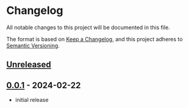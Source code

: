 # Changelog

All notable changes to this project will be documented in this file.

The format is based on [Keep a Changelog], and this project adheres to [Semantic Versioning].

## [Unreleased]

## [0.0.1] - 2024-02-22

- initial release

<!-- Links -->
[keep a changelog]: https://keepachangelog.com/en/1.0.0/
[semantic versioning]: https://semver.org/spec/v2.0.0.html

<!-- Versions -->
[unreleased]: https://github.com/danniel-rodrigues/obscuria/compare/v0.0.2...HEAD
[0.0.2]: https://github.com/danniel-rodrigues/obscuria/compare/v0.0.1...v0.0.2
[0.0.1]: https://github.com/danniel-rodrigues/obscuria/releases/tag/v0.0.1